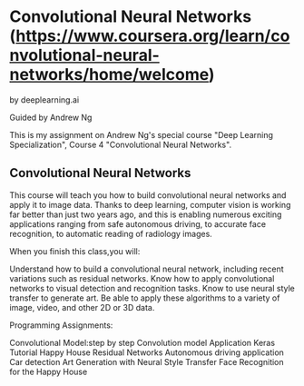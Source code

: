 # Convolutional Neural Networks (https://www.coursera.org/learn/convolutional-neural-networks/home/welcome)

by deeplearning.ai

Guided by Andrew Ng


This is my assignment on Andrew Ng's special course "Deep Learning Specialization", Course 4 "Convolutional Neural Networks".

## Convolutional Neural Networks

This course will teach you how to build convolutional neural networks and apply it to image data. Thanks to deep learning, computer vision is working far better than just two years ago, and this is enabling numerous exciting applications ranging from safe autonomous driving, to accurate face recognition, to automatic reading of radiology images.

When you finish this class,you will:

Understand how to build a convolutional neural network, including recent variations such as residual networks.
Know how to apply convolutional networks to visual detection and recognition tasks.
Know to use neural style transfer to generate art.
Be able to apply these algorithms to a variety of image, video, and other 2D or 3D data.

Programming Assignments:

Convolutional Model:step by step 
Convolution model Application 
Keras Tutorial Happy House 
Residual Networks 
Autonomous driving application Car detection
Art Generation with Neural Style Transfer 
Face Recognition for the Happy House 

